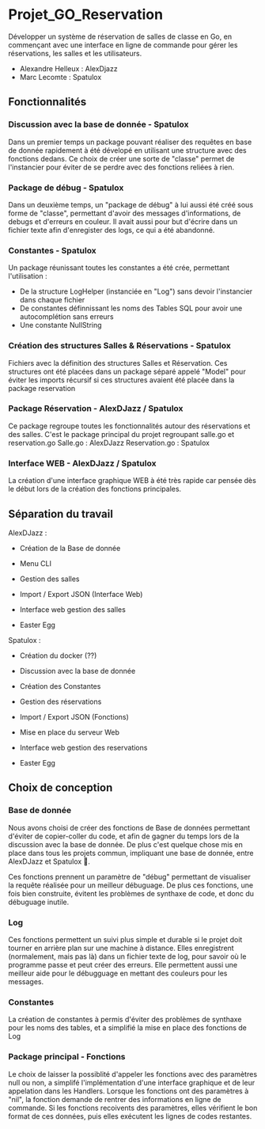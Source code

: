 # Projet_GO_Reservation
 Développer un système de réservation de salles de classe en Go, en commençant avec une interface en ligne de commande pour gérer les réservations, les salles et les utilisateurs.

 - Alexandre Helleux    : AlexDjazz
 - Marc Lecomte         : Spatulox


 ## Fonctionnalités

 ### Discussion avec la base de donnée - Spatulox
 Dans un premier temps un package pouvant réaliser des requêtes en base de donnée rapidement à été dévelopé en utilisant une structure avec des fonctions dedans.
 Ce choix de créer une sorte de "classe" permet de l'instancier pour éviter de se perdre avec des fonctions reliées à rien.

 ### Package de débug - Spatulox
 Dans un deuxième temps, un "package de débug" à lui aussi été créé sous forme de "classe", permettant d'avoir des messages d'informations, de debugs et d'erreurs en couleur.
 Il avait aussi pour but d'écrire dans un fichier texte afin d'enregister des logs, ce qui a été abandonné.

 ### Constantes - Spatulox
 Un package réunissant toutes les constantes a été crée, permettant l'utilisation :
 - De la structure LogHelper (instanciée en "Log") sans devoir l'instancier dans chaque fichier
 - De constantes définnissant les noms des Tables SQL pour avoir une autocomplétion sans erreurs
 - Une constante NullString

 ### Création des structures Salles & Réservations - Spatulox
 Fichiers avec la définition des structures Salles et Réservation.
 Ces structures ont été placées dans un package séparé appelé "Model" pour éviter les imports récursif si ces structures avaient été placée dans la package reservation

 ### Package Réservation - AlexDJazz / Spatulox
 Ce package regroupe toutes les fonctionnalités autour des réservations et des salles.
 C'est le package principal du projet regroupant salle.go et reservation.go
 Salle.go : AlexDJazz
 Reservation.go : Spatulox

 ### Interface WEB - AlexDJazz / Spatulox
 La création d'une interface graphique WEB à été très rapide car pensée dès le début lors de la création des fonctions principales.



 ## Séparation du travail

 AlexDJazz :
 - Création de la Base de donnée
 - Menu CLI
 - Gestion des salles
 - Import / Export JSON (Interface Web)
 - Interface web gestion des salles

 - Easter Egg

 Spatulox :
 - Création du docker (??)
 - Discussion avec la base de donnée
 - Création des Constantes
 - Gestion des réservations
 - Import / Export JSON (Fonctions)
 - Mise en place du serveur Web
 - Interface web gestion des reservations
 
 - Easter Egg

 ## Choix de conception

 ### Base de donnée
 Nous avons choisi de créer des fonctions de Base de données permettant d'éviter de copier-coller du code, et afin de gagner du temps lors de la discussion avec la base de donnée. De plus c'est quelque chose mis en place dans tous les projets commun, impliquant une base de donnée, entre AlexDJazz et Spatulox 👀.
 
 Ces fonctions prennent un paramètre de "débug" permettant de visualiser la requête réalisée pour un meilleur débuguage.
 De plus ces fonctions, une fois bien construite, évitent les problèmes de synthaxe de code, et donc du débuguage inutile.

 ### Log
 Ces fonctions permettent un suivi plus simple et durable si le projet doit tourner en arrière plan sur une machine à distance. Elles enregistrent (normalement, mais pas là) dans un fichier texte de log, pour savoir où le programme passe et peut créer des erreurs.
 Elle permettent aussi une meilleur aide pour le débugguage en mettant des couleurs pour les messages.

 ### Constantes
 La création de constantes à permis d'éviter des problèmes de synthaxe pour les noms des tables, et a simplifié la mise en place des fonctions de Log

 ### Package principal - Fonctions
 Le choix de laisser la possiblité d'appeler les fonctions avec des paramètres null ou non, a simplifé l'implémentation d'une interface graphique et de leur appelation dans les Handlers.
 Lorsque les fonctions ont des paramètres à "nil", la fonction demande de rentrer des informations en ligne de commande.
 Si les fonctions recoivents des paramètres, elles vérifient le bon format de ces données, puis elles exécutent les lignes de codes restantes.
